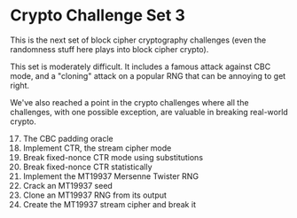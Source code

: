 # Crypto Challenge Set 3

This is the next set of block cipher cryptography challenges (even the randomness stuff here plays into block cipher crypto).

This set is moderately difficult. It includes a famous attack against CBC mode, and a "cloning" attack on a popular RNG that can be annoying to get right.

We've also reached a point in the crypto challenges where all the challenges, with one possible exception, are valuable in breaking real-world crypto.

17. The CBC padding oracle
18. Implement CTR, the stream cipher mode
19. Break fixed-nonce CTR mode using substitutions
20. Break fixed-nonce CTR statistically
21. Implement the MT19937 Mersenne Twister RNG
22. Crack an MT19937 seed
23. Clone an MT19937 RNG from its output
24. Create the MT19937 stream cipher and break it
